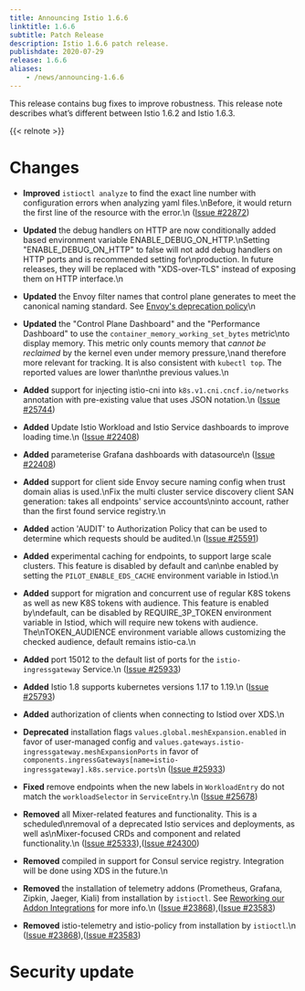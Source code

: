 ```yaml
---
title: Announcing Istio 1.6.6
linktitle: 1.6.6
subtitle: Patch Release
description: Istio 1.6.6 patch release.
publishdate: 2020-07-29
release: 1.6.6
aliases:
    - /news/announcing-1.6.6
---
```

This release contains bug fixes to improve robustness. This release note describes what’s different between Istio 1.6.2 and Istio 1.6.3.

{{< relnote >}}

# Changes

- **Improved** `istioctl analyze` to find the exact line number with configuration errors when analyzing yaml files.\nBefore, it would return the first line of the resource with the error.\n ([Issue #22872](https://github.com/istio/istio/issues/22872))

- **Updated** the debug handlers on HTTP are now conditionally added based environment variable ENABLE_DEBUG_ON_HTTP.\nSetting \"ENABLE_DEBUG_ON_HTTP\" to false will not add debug handlers on HTTP ports and is recommended setting for\nproduction. In future releases, they will be replaced with \"XDS-over-TLS\" instead of exposing them on HTTP interface.\n 

- **Updated** the Envoy filter names that control plane generates to meet the canonical naming standard. See [Envoy's deprecation policy](https://www.envoyproxy.io/docs/envoy/latest/version_history/v1.14.0#deprecated)\n 

- **Updated** the \"Control Plane Dashboard\" and the \"Performance Dashboard\" to use the `container_memory_working_set_bytes` metric\nto display memory. This metric only counts memory that *cannot be reclaimed* by the kernel even under memory pressure,\nand therefore more relevant for tracking. It is also consistent with `kubectl top`. The reported values are lower than\nthe previous values.\n 

- **Added** support for injecting istio-cni into `k8s.v1.cni.cncf.io/networks` annotation with pre-existing value that uses JSON notation.\n ([Issue #25744](https://github.com/istio/istio/issues/25744))

- **Added** Update Istio Workload and Istio Service dashboards to improve loading time.\n ([Issue #22408](https://github.com/istio/istio/issues/22408))

- **Added** parameterise Grafana dashboards with datasource\n ([Issue #22408](https://github.com/istio/istio/issues/22408))

- **Added** support for client side Envoy secure naming config when trust domain alias is used.\nFix the multi cluster service discovery client SAN generation: takes all endpoints' service accounts\ninto account, rather than the first found service registry.\n 

- **Added** action 'AUDIT' to Authorization Policy that can be used to determine which requests should be audited.\n ([Issue #25591](https://github.com/istio/istio/issues/25591))

- **Added** experimental caching for endpoints, to support large scale clusters. This feature is disabled by default and can\nbe enabled by setting the `PILOT_ENABLE_EDS_CACHE` environment variable in Istiod.\n 

- **Added** support for migration and concurrent use of regular K8S tokens as well as new K8S tokens with audience. This feature is enabled by\ndefault, can be disabled by REQUIRE_3P_TOKEN environment variable in Istiod, which will require new tokens with audience. The\nTOKEN_AUDIENCE environment variable allows customizing the checked audience, default remains istio-ca.\n 

- **Added** port 15012 to the default list of ports for the `istio-ingressgateway` Service.\n ([Issue #25933](https://github.com/istio/istio/issues/25933))

- **Added** Istio 1.8 supports kubernetes versions 1.17 to 1.19.\n ([Issue #25793](https://github.com/istio/istio/issues/25793))

- **Added** authorization of clients when connecting to Istiod over XDS.\n 

- **Deprecated** installation flags `values.global.meshExpansion.enabled` in favor of user-managed config and `values.gateways.istio-ingressgateway.meshExpansionPorts` in favor of `components.ingressGateways[name=istio-ingressgateway].k8s.service.ports`\n ([Issue #25933](https://github.com/istio/istio/issues/25933))


- **Fixed** remove endpoints when the new labels in `WorkloadEntry` do not match the `workloadSelector` in `ServiceEntry`.\n ([Issue #25678](https://github.com/istio/istio/issues/25678))


- **Removed** all Mixer-related features and functionality. This is a scheduled\nremoval of a deprecated Istio services and deployments, as well as\nMixer-focused CRDs and component and related functionality.\n ([Issue #25333](https://github.com/istio/istio/issues/25333)),([Issue #24300](https://github.com/istio/istio/issues/24300))

- **Removed** compiled in support for Consul service registry. Integration will be done using XDS in the future.\n 

- **Removed** the installation of telemetry addons (Prometheus, Grafana, Zipkin, Jaeger, Kiali) from installation by `istioctl`. See [Reworking our Addon Integrations](/blog/2020/addon-rework/) for more info.\n ([Issue #23868](https://github.com/istio/istio/issues/23868)),([Issue #23583](https://github.com/istio/istio/issues/23583))

- **Removed** istio-telemetry and istio-policy from installation by `istioctl`.\n ([Issue #23868](https://github.com/istio/istio/issues/23868)),([Issue #23583](https://github.com/istio/istio/issues/23583))



# Security update


